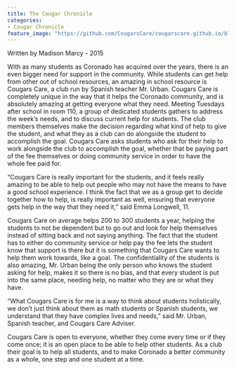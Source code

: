 ```yaml
---
title: The Cougar Chronicle
categories:
- Cougar Chronicle
feature_image: "https://github.com/CougarsCare/cougarscare.github.io/blob/master/assets/images/testpic.jpg?raw=true"
---
```

Written by Madison Marcy - 2015

With as many students as Coronado has acquired over the years, there is an even bigger need for support in the community. While students can get help from other out of school resources, an amazing in school resource is Cougars Care, a club run by Spanish teacher Mr. Urban. Cougars Care is completely unique in the way that it helps the Coronado community, and is absolutely amazing at getting everyone what they need. Meeting Tuesdays after school in room 110, a group of dedicated students gathers to address the week’s needs, and to discuss current help for students.  The club members themselves make the decision regarding what kind of help to give the student, and what they as a club can do alongside the student to accomplish the goal. Cougars Care asks students who ask for their help to work alongside the club to accomplish the goal, whether that be paying part of the fee themselves or doing community service in order to have the whole fee paid for.

“Cougars Care is really important for the students, and it feels really amazing to be able to help out people who may not have the means to have a good school experience. I think the fact that we as a group get to decide together how to help, is really important as well, ensuring that everyone gets help in the way that they need it,” said Emma Longwell, 11.

Cougars Care on average helps 200 to 300 students a year, helping the students to not be dependent but to go out and look for help themselves instead of sitting back and not saying anything. The fact that the student has to either do community service or help pay the fee lets the student know that support is there but it is something that Cougars Care wants to help them work towards, like a goal. The confidentiality of the students is also amazing, Mr. Urban being the only person who knows the student asking for help, makes it so there is no bias, and that every student is put into the same place, needing help, no matter who they are or what they have.

“What Cougars Care is for me is a way to think about students holistically, we don’t just think about them as math students or Spanish students, we understand that they have complex lives and needs,” said Mr. Urban, Spanish teacher, and Cougars Care Adviser.

Cougars Care is open to everyone, whether they come every time or if they come once; it is an open place to be able to help other students. As a club their goal is to help all students, and to make Coronado a better community as a whole, one step and one student at a time.

